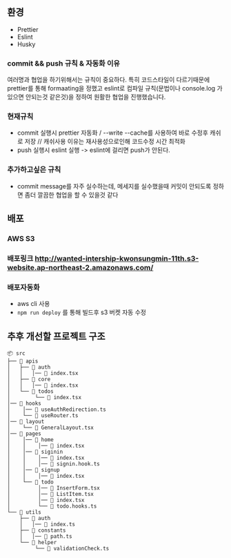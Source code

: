 ## 환경

- Prettier
- Eslint
- Husky
### commit && push 규칙 & 자동화 이유
여러명과 협업을 하기위해서는 규칙이 중요하다. 특히 코드스타일이 다르기때문에 prettier를 통해 formaating을 정했고 eslint로 컴파일 규칙(문법이나 console.log 가 있으면 안되는것 같은것)을 정하여 원활한 협업을 진행했습니다.
### 현재규칙
- commit 실행시 prettier 자동화 / --write --cache를 사용하여 바로 수정후 캐쉬로 저장 // 캐쉬사용 이유는 재사용성으로인해 코드수정 시간 최적화
- push 실행시 eslint 실행 -> eslint에 걸리면 push가 안된다.
### 추가하고싶은 규칙
- commit message를 자주 실수하는데, 메세지를 실수했을때 커밋이 안되도록 정하면 좀더 깔끔한 협업을 할 수 있을것 같다

## 배포
### AWS S3
### 배포링크 http://wanted-intership-kwonsungmin-11th.s3-website.ap-northeast-2.amazonaws.com/

### 배포자동화
- aws cli 사용
- ```npm run deploy``` 를 통해 빌드후 s3 버켓 자동 수정
## 추후 개선할 프로젝트 구조

```
📦 src
├── 📂 apis
│   ├── 📂 auth
│   │   │── 📄 index.tsx
│   ├── 📂 core
│   │   │── 📄 index.tsx
│   └── 📂 todos
│        └── 📄 index.tsx
│── 📂 hooks
│    │── 📄 useAuthRedirection.ts
│    └── 📄 useRouter.ts
│── 📂 layout
│    └── 📄 GeneralLayout.tsx
│── 📂 pages
│    │── 📂 home
│    │    │── 📄 index.tsx
│    │── 📂 siginin
│    │    │── 📄 index.tsx
│    │    │── 📄 signin.hook.ts
│    │── 📂 signup
│    │    │── 📄 index.tsx
│    └── 📂 todo
│         │── 📄 InsertForm.tsx
│         │── 📄 ListItem.tsx
│         │── 📄 index.tsx
│         └── 📄 todo.hooks.ts
└── 📂 utils
    ├── 📂 auth
    │   │── 📄 index.ts
    ├── 📂 constants
    │   │── 📄 path.ts
    └── 📂 helper
         └── 📄 validationCheck.ts
```
